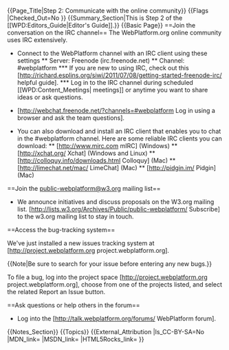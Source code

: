 {{Page_Title|Step 2: Communicate with the online community}}
{{Flags
|Checked_Out=No
}}
{{Summary_Section|This is Step 2 of the [[WPD:Editors_Guide|Editor's Guide]].}}
{{Basic Page}}
==Join the conversation on the IRC channel==
The WebPlatform.org online community uses IRC extensively. 
* Connect to the WebPlatform channel with an IRC client using these settings
** Server: Freenode (irc.freenode.net)
** Channel: #webplatform
*** If you are new to using IRC, check out this [http://richard.esplins.org/siwi/2011/07/08/getting-started-freenode-irc/ helpful guide].
*** Log in to the IRC channel during scheduled [[WPD:Content_Meetings| meetings]] or anytime you want to share ideas or ask questions. 

* [http://webchat.freenode.net/?channels=#webplatform Log in using a browser and ask the team questions].
* You can also download and install an IRC client that enables you to chat in the #webplatform channel. Here are some reliable IRC clients you can download:
** [http://www.mirc.com mIRC] (Windows)
** [http://xchat.org/ Xchat] (Windows and Linux)
** [http://colloquy.info/downloads.html Colloquy] (Mac)
** [http://limechat.net/mac/ LimeChat] (Mac)
** [http://pidgin.im/  Pidgin] (Mac)

==Join the public-webplatform@w3.org mailing list==
* We announce initiatives and discuss proposals on the W3.org mailing list. [http://lists.w3.org/Archives/Public/public-webplatform/ Subscribe] to the w3.org mailing list to stay in touch.

==Access the bug-tracking system==

We've just installed a new issues tracking system at [http://project.webplatform.org project.webplatform.org].

{{Note|Be sure to search for your issue before entering any new bugs.}}

To file a bug, log into the project space [http://project.webplatform.org project.webplatform.org], choose from one of the projects listed, and select the related Report an Issue button.

==Ask questions or help others in the forum==
* Log into the [http://talk.webplatform.org/forums/ WebPlatform forum].


{{Notes_Section}}
{{Topics}}
{{External_Attribution
|Is_CC-BY-SA=No
|MDN_link=
|MSDN_link=
|HTML5Rocks_link=
}}